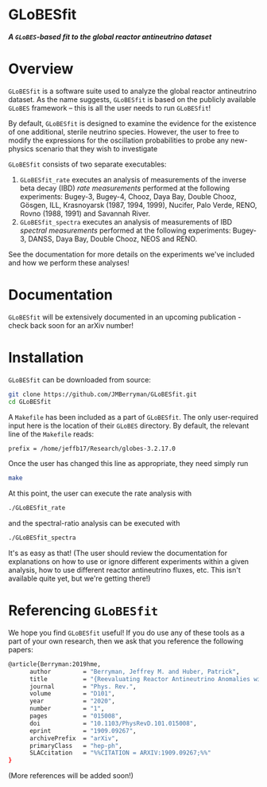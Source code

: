 **GLoBESfit**
=============
***A `GLoBES`-based fit to the global reactor antineutrino dataset***

Overview
========
`GLoBESfit` is a software suite used to analyze the global reactor antineutrino dataset. As the name suggests, `GLoBESfit` is based on the publicly available `GLoBES` framework – this is all the user needs to run `GLoBESfit`!

By default, `GLoBESfit` is designed to examine the evidence for the existence of one additional, sterile neutrino species. However, the user to free to modify the expressions for the oscillation probabilities to probe any new-physics scenario that they wish to investigate

`GLoBESfit` consists of two separate executables:
  1. `GLoBESfit_rate` executes an analysis of measurements of the inverse beta decay (IBD) *rate measurements* performed at the following experiments: Bugey-3, Bugey-4, Chooz, Daya Bay, Double Chooz, Gösgen, ILL, Krasnoyarsk (1987, 1994, 1999), Nucifer, Palo Verde, RENO, Rovno (1988, 1991) and Savannah River.
  2. `GLoBESfit_spectra` executes an analysis of measurements of IBD *spectral measurements* performed at the following experiments: Bugey-3, DANSS, Daya Bay, Double Chooz, NEOS and RENO.

See the documentation for more details on the experiments we've included and how we perform these analyses!

Documentation
=============

`GLoBESfit` will be extensively documented in an upcoming publication - check back soon for an arXiv number!

Installation
============

`GLoBESfit` can be downloaded from source:
```bash
git clone https://github.com/JMBerryman/GLoBESfit.git
cd GLoBESfit
```

A `Makefile` has been included as a part of `GLoBESfit`. The only user-required input here is the location of their `GLoBES` directory. By default, the relevant line of the `Makefile` reads:
```bash
prefix = /home/jeffb17/Research/globes-3.2.17.0
```
Once the user has changed this line as appropriate, they need simply run
```bash
make
```
At this point, the user can execute the rate analysis with
```bash
./GLoBESfit_rate
```
and the spectral-ratio analysis can be executed with
```bash
./GLoBESfit_spectra
```
It's as easy as that! (The user should review the documentation for explanations on how to use or ignore different experiments within a given analysis, how to use different reactor antineutrino fluxes, etc. This isn't available quite yet, but we're getting there!)

Referencing `GLoBESfit`
=======================

We hope you find `GLoBESfit` useful! If you do use any of these tools as a part of your own research, then we ask that you reference the following papers:

```bash
@article{Berryman:2019hme,
      author         = "Berryman, Jeffrey M. and Huber, Patrick",
      title          = "{Reevaluating Reactor Antineutrino Anomalies with Updated Flux Predictions}",
      journal        = "Phys. Rev.",
      volume         = "D101",
      year           = "2020",
      number         = "1",
      pages          = "015008",
      doi            = "10.1103/PhysRevD.101.015008",
      eprint         = "1909.09267",
      archivePrefix  = "arXiv",
      primaryClass   = "hep-ph",
      SLACcitation   = "%%CITATION = ARXIV:1909.09267;%%"
}
```

(More references will be added soon!)
